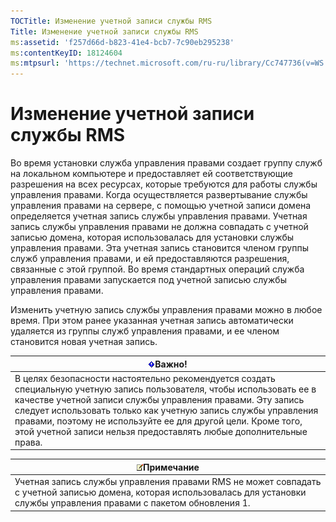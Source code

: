 ```yaml
---
TOCTitle: Изменение учетной записи службы RMS
Title: Изменение учетной записи службы RMS
ms:assetid: 'f257d66d-b823-41e4-bcb7-7c90eb295238'
ms:contentKeyID: 18124604
ms:mtpsurl: 'https://technet.microsoft.com/ru-ru/library/Cc747736(v=WS.10)'
---
```


Изменение учетной записи службы RMS
===================================

Во время установки служба управления правами создает группу служб на локальном компьютере и предоставляет ей соответствующие разрешения на всех ресурсах, которые требуются для работы службы управления правами. Когда осуществляется развертывание службы управления правами на сервере, с помощью учетной записи домена определяется учетная запись службы управления правами. Учетная запись службы управления правами не должна совпадать с учетной записью домена, которая использовалась для установки службы управления правами. Эта учетная запись становится членом группы служб управления правами, и ей предоставляются разрешения, связанные с этой группой. Во время стандартных операций служба управления правами запускается под учетной записью службы управления правами.

Изменить учетную запись службы управления правами можно в любое время. При этом ранее указанная учетная запись автоматически удаляется из группы служб управления правами, и ее членом становится новая учетная запись.

| ![](/security-updates/images/Cc747736.Important(WS.10).gif)Важно!                                                                                                                                                                                                                                                                                                                 |
|----------------------------------------------------------------------------------------------------------------------------------------------------------------------------------------------------------------------------------------------------------------------------------------------------------------------------------------------------------------------------------------------|
| В целях безопасности настоятельно рекомендуется создать специальную учетную запись пользователя, чтобы использовать ее в качестве учетной записи службы управления правами. Эту запись следует использовать только как учетную запись службы управления правами, поэтому не используйте ее для другой цели. Кроме того, этой учетной записи нельзя предоставлять любые дополнительные права. |

| ![](/security-updates/images/Cc747736.note(WS.10).gif)Примечание                                                                                                      |
|----------------------------------------------------------------------------------------------------------------------------------------------------------------------------------|
| Учетная запись службы управления правами RMS не может совпадать с учетной записью домена, которая использовалась для установки службы управления правами с пакетом обновления 1. |
